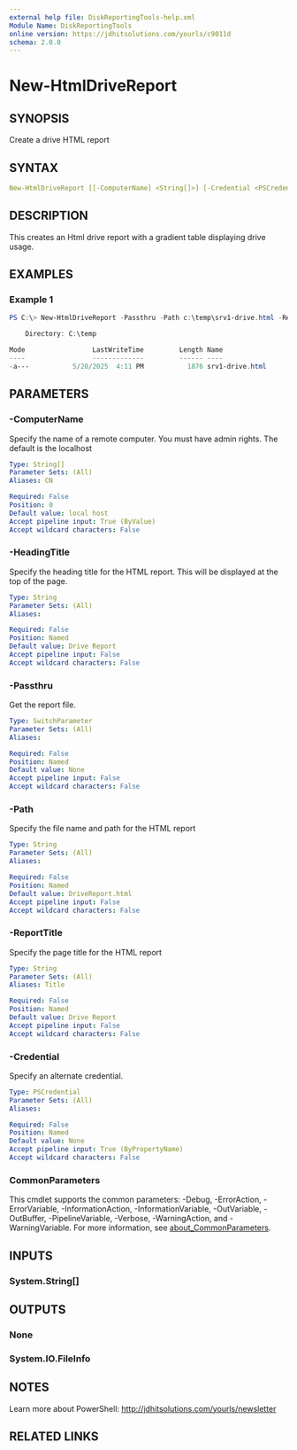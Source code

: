 ```yaml
---
external help file: DiskReportingTools-help.xml
Module Name: DiskReportingTools
online version: https://jdhitsolutions.com/yourls/c9011d
schema: 2.0.0
---
```


# New-HtmlDriveReport

## SYNOPSIS

Create a drive HTML report

## SYNTAX

```yaml
New-HtmlDriveReport [[-ComputerName] <String[]>] [-Credential <PSCredential>] [-ReportTitle <String>] [-HeadingTitle <String>] [-Path <String>] [-Passthru] [<CommonParameters>]
```

## DESCRIPTION

This creates an Html drive report with a gradient table displaying drive usage.

## EXAMPLES

### Example 1

```powershell
PS C:\> New-HtmlDriveReport -Passthru -Path c:\temp\srv1-drive.html -ReportTitle "SRV1 Drive Report" -ComputerName SRV1 -HeadingTitle "Drive Utilization"

    Directory: C:\temp

Mode                 LastWriteTime         Length Name
----                 -------------         ------ ----
-a---           5/20/2025  4:11 PM           1876 srv1-drive.html
```

## PARAMETERS

### -ComputerName

Specify the name of a remote computer.
You must have admin rights.
The default is the localhost

```yaml
Type: String[]
Parameter Sets: (All)
Aliases: CN

Required: False
Position: 0
Default value: local host
Accept pipeline input: True (ByValue)
Accept wildcard characters: False
```

### -HeadingTitle

Specify the heading title for the HTML report.
This will be displayed at the top of the page.

```yaml
Type: String
Parameter Sets: (All)
Aliases:

Required: False
Position: Named
Default value: Drive Report
Accept pipeline input: False
Accept wildcard characters: False
```

### -Passthru

Get the report file.

```yaml
Type: SwitchParameter
Parameter Sets: (All)
Aliases:

Required: False
Position: Named
Default value: None
Accept pipeline input: False
Accept wildcard characters: False
```

### -Path

Specify the file name and path for the HTML report

```yaml
Type: String
Parameter Sets: (All)
Aliases:

Required: False
Position: Named
Default value: DriveReport.html
Accept pipeline input: False
Accept wildcard characters: False
```

### -ReportTitle

Specify the page title for the HTML report

```yaml
Type: String
Parameter Sets: (All)
Aliases: Title

Required: False
Position: Named
Default value: Drive Report
Accept pipeline input: False
Accept wildcard characters: False
```

### -Credential

Specify an alternate credential.

```yaml
Type: PSCredential
Parameter Sets: (All)
Aliases:

Required: False
Position: Named
Default value: None
Accept pipeline input: True (ByPropertyName)
Accept wildcard characters: False
```

### CommonParameters

This cmdlet supports the common parameters: -Debug, -ErrorAction, -ErrorVariable, -InformationAction, -InformationVariable, -OutVariable, -OutBuffer, -PipelineVariable, -Verbose, -WarningAction, and -WarningVariable. For more information, see [about_CommonParameters](http://go.microsoft.com/fwlink/?LinkID=113216).

## INPUTS

### System.String[]

## OUTPUTS

### None

### System.IO.FileInfo

## NOTES

Learn more about PowerShell: http://jdhitsolutions.com/yourls/newsletter

## RELATED LINKS
